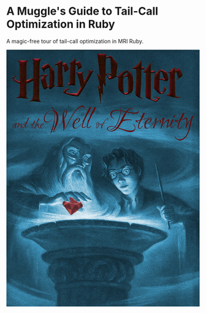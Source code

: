 # A Muggle's Guide to Tail-Call Optimization in Ruby

A magic-free tour of tail-call optimization in MRI Ruby.

![Harry Potter and the Well of Eternity][HPWE]

[HPWE]: assets/images/hpwe.jpg "Harry Potter and the Well of Eternity"
